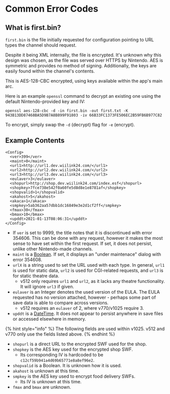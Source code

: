 # Common Error Codes

## What is first.bin?

`first.bin` is the file initially requested for configuration pointing to URL types the channel should request.

Despite it being XML internally, the file is encrypted. It's unknown why this design was chosen, as the file was served over HTTPS by Nintendo. AES is symmetric and provides no method of signing. Additionally, the keys are easily found within the channel's contents.

This is AES-128-CBC encrypted, using keys available within the app's main arc.

Here is an example `openssl` command to decrypt an existing one using the default Nintendo-provided key and IV:

```text
openssl aes-128-cbc -d -in first.bin -out first.txt -K 943B13DD87468BA5D9B7A8B899F91803 -iv 66B33FC1373FE506EC2B59FB6B977C82
```

To encrypt, simply swap the `-d` \(decrypt\) flag for `-e` \(encrypt\).

## Example Contents

```markup
<Config>
  <ver>399</ver>
  <maint>0</maint>
  <url1>http://url1.dev.wiilink24.com/</url1>
  <url2>http://url2.dev.wiilink24.com/</url2>
  <url3>http://url3.dev.wiilink24.com/</url3>
  <eulaver>3</eulaver>
  <shopurl>http://shop.dev.wiilink24.com/index.esf</shopurl>
  <shopkey>7fce738e542f0a60fe5d8d8e1e8781af</shopkey>
  <shopvalid>1</shopvalid>
  <akahost>5</akahost>
  <akaca>1</akaca>
  <smpkey>5ab362aa57dbb1dc16849e3e2d1cf2ff</smpkey>
  <fmax>30</fmax>
  <bmax>10</bmax>
  <upddt>2021-01-13T08:06:31</upddt>
</Config>
```

* If `ver` is set to 9999, the title notes that it is discontinued with error 354606. This can be done with any request, however it makes the most sense to have set within the first request. If set, it does not persist, unlike other Nintendo-made channels.
* `maint` is a [Boolean](generic-terminology.md#xml-types). If set, it displays an "under maintenace" dialog with error 354608.
* `urlX` is a string used to set the URL used with each type. In general, `url1` is used for static data, `url2` is used for CGI-related requests, and `url3` is for static theatre data.
  * v512 only requires `url1` and `url2`, as it lacks any theatre functionality. It will ignore `url3` if given.
* `eulaver` is an Integer denotes the used version of the EULA. The EULA requested has no version attached, however - perhaps some part of save data is able to compare across versions.
  * v512 requires an `eulaver` of 2, where v770/v1025 require 3.
* `upddt` is a [DateTime](generic-terminology.md#xml-types). It does not appear to persist anywhere in save files or accessed elsewhere in memory.

{% hint style="info" %}
The following fields are used within v1025. v512 and v770 only use the fields listed above.
{% endhint %}

* `shopurl` is a direct URL to the encrypted SWF used for the shop.
* `shopkey` is the AES key used for the encrypted shop SWF.
  * Its corresponding IV is hardcoded to be `c12cf59b941a4d69b65771e8a8ef96e2`.
*  `shopvalid` is a Boolean. It is unknown how it is used.
* `akahost` is unknown at this time.
* `smpkey` is the AES key used to encrypt food delivery SWFs.
  * Its IV is unknown at this time.
* `fmax` and `bmax` are unknown.

